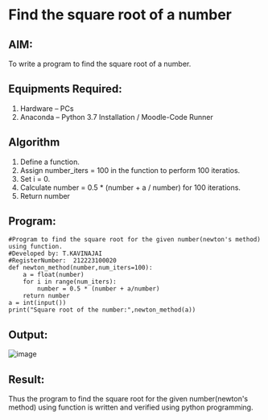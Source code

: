 # Find the square root of a number

## AIM:
To write a program to find the square root of a number.

## Equipments Required:
1. Hardware – PCs
2. Anaconda – Python 3.7 Installation / Moodle-Code Runner

## Algorithm
1. Define a function.
2. Assign number_iters = 100 in the function to perform 100 iteratios.
3. Set i = 0.
4. Calculate  number = 0.5 * (number + a / number) for 100 iterations.
5. Return number

## Program:
```
#Program to find the square root for the given number(newton's method) using function.
#Developed by: T.KAVINAJAI
#RegisterNumber:  212223100020
def newton_method(number,num_iters=100):
    a = float(number)
    for i in range(num_iters):
        number = 0.5 * (number + a/number)
    return number
a = int(input())
print("Square root of the number:",newton_method(a))
```
## Output:
![image](https://github.com/Kavin1311/Square-root-of-a-number/assets/145695724/ca311a48-c848-4b39-888c-74d03f1417a0)



## Result:
Thus the program to find the square root for the given number(newton's method) using function is written and verified using python programming.
